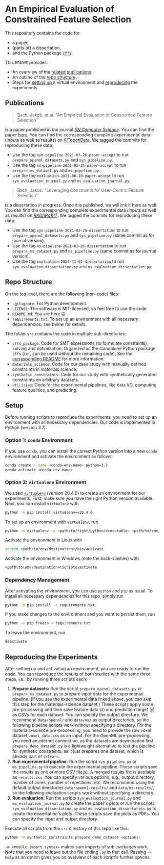 # An Empirical Evaluation of Constrained Feature Selection

This repository contains the code for

- a paper,
- (parts of) a dissertation,
- and the Python package [`cffs`](https://pypi.org/project/cffs/).

This `README` provides:

- An overview of the [related publications](#publications).
- An outline of the [repo structure](#repo-structure).
- Steps for [setting up](#setup) a virtual environment and [reproducing](#reproducing-the-experiments) the experiments.

## Publications

> Bach, Jakob, et al. "An Empirical Evaluation of Constrained Feature Selection"

is a paper published in the journal [*SN Computer Science*](https://www.springer.com/journal/42979).
You can find the paper [here](https://doi.org/10.1007/s42979-022-01338-z).
You can find the corresponding complete experimental data (inputs as well as results) on [KITopenData](https://doi.org/10.5445/IR/1000148891).
We tagged the commits for reproducing these data:

- Use the tag `syn-pipeline-2021-03-26-paper-accept` to run `prepare_openml_datasets.py` and `syn_pipeline.py`.
- Use the tag `ms-pipeline-2021-03-26-paper-accept` to run `prepare_ms_dataset.py` and `ms_pipeline.py`.
- Use the tag `evaluation-2021-08-10-paper-accept` to run `syn_evaluation_journal.py` and `ms_evaluation_journal.py`.

> Bach, Jakob. "Leveraging Constraints for User-Centric Feature Selection"

is a dissertation in progress.
Once it is published, we will link it here as well.
You can find the corresponding complete experimental data (inputs as well as results) on [*RADAR4KIT*](https://doi.org/10.35097/4kjyeg0z2bxmr6eh).
We tagged the commits for reproducing these data:

- Use the tag `syn-pipeline-2021-03-26-dissertation` to run `prepare_openml_datasets.py` and `syn_pipeline.py` (same commit as for journal version).
- Use the tag `ms-pipeline-2021-03-26-dissertation` to run `prepare_ms_dataset.py` and `ms_pipeline.py` (same commit as for journal version).
- Use the tag `evaluation-2024-11-02-dissertation` to run `syn_evaluation_dissertation.py` and `ms_evaluation_dissertation.py`.

## Repo Structure

On the top level, there are the following (non-code) files:

- `.gitignore`: For Python development.
- `LICENSE`: The software is MIT-licensed, so feel free to use the code.
- `README.md`: You are here :upside_down_face:
- `requirements.txt`: To set up an environment with all necessary dependencies; see below for details.

The folder `src` contains the code in multiple sub-directories:

- `cffs_package`: Code for SMT expressions (to formulate constraints), solving and optimization.
  Organized as the standalone Python package `cffs` (i.e., can be used without the remaining code).
  See the [corresponding README](src/cffs_package/README.md) for more information.
- `materials_science`: Code for our case study with manually defined constraints in materials science.
- `synthetic_constraints`: Code for our study with synthetically generated constraints on arbitrary datasets.
- `utilities`: Code for the experimental pipelines, like data I/O, computing feature qualities, and predicting.

## Setup

Before running scripts to reproduce the experiments, you need to set up an environment with all necessary dependencies.
Our code is implemented in Python (version 3.7).

### Option 1: `conda` Environment

If you use `conda`, you can install the correct Python version into a new `conda` environment
and activate the environment as follows:

```bash
conda create --name <conda-env-name> python=3.7
conda activate <conda-env-name>
```

### Option 2: `virtualenv` Environment

We used [`virtualenv`](https://virtualenv.pypa.io/) (version 20.4.0) to create an environment for our experiments.
First, make sure you have the right Python version available.
Next, you can install `virtualenv` with

```bash
python -m pip install virtualenv==20.4.0
```

To set up an environment with `virtualenv`, run


```bash
python -m virtualenv -p <path/to/right/python/executable> <path/to/env/destination>
```

Activate the environment in Linux with

```bash
source <path/to/env/destination>/bin/activate
```

Activate the environment in Windows (note the back-slashes) with

```cmd
<path\to\env\destination>\Scripts\activate
```

### Dependency Management

After activating the environment, you can use `python` and `pip` as usual.
To install all necessary dependencies for this repo, simply run

```bash
python -m pip install -r requirements.txt
```

If you make changes to the environment and you want to persist them, run

```bash
python -m pip freeze > requirements.txt
```

To leave the environment, run

```bash
deactivate
```

## Reproducing the Experiments

After setting up and activating an environment, you are ready to run the code.
You can reproduce the results of both studies with the same three steps, i.e., by running three scripts each:

1. **Prepare datasets:**
Run the script `prepare_openml_datasets.py` or `prepare_ms_dataset.py` to prepare input data for the experimental pipeline.
(If you use the experimental data linked above, you can skip this step for the materials-science dataset.)
These scripts apply some pre-processing and then save feature data (`X`) and prediction target (`y`) as CSVs for each dataset.
You can specify the output directory.
We recommend `data/openml/` and `data/ms/` as output directories, so the following pipeline scripts work without specifying a directory.
For the materials-science pre-processing, you need to provide the raw voxel dataset `voxel_data.csv` as an input.
For the OpenML pre-processing, you need an internet connection, as the datasets are downloaded first.
`prepare_demo_dataset.py` is a lightweight alternative to test the pipeline for synthetic constraints,
as it just prepares one dataset, which is already part of `sklearn`.
2. **Run experimental pipeline:**
Run the script `syn_pipeline.py` or `ms_pipeline.py` to execute the experimental pipeline.
These scripts save the results as one or more CSV file(s).
A merged results file is available as `results.csv`.
You can specify various options, e.g., output directory, number of cores, number of repetitions, etc.
We recommend using the default output directories `data/openml-results/` and `data/ms-results/`,
so the following evaluation scripts work without specifying a directory.
3. **Run evaluation:**
Run the scripts `syn_evaluation_journal.py` and `ms_evaluation_journal.py` to create the paper's plots or
run the scripts `syn_evaluation_dissertation.py` and `ms_evaluation_dissertation.py` to create the dissertation's plots.
These scripts save the plots as PDFs.
You can specify the input and output directory.

Execute all scripts from the `src` directory of this repo like this:

```bash
python -m synthetic_constraints.prepare_demo_dataset <options>
```

`-m <module.import.syntax>` makes sure imports of sub-packages work.
Note that you need to leave out the file ending `.py` in that call.
Passing `--help` as an option gives you an overview of each script's further options.
